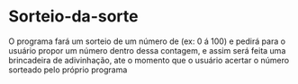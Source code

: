 # Sorteio-da-sorte
O programa fará um sorteio de um número de (ex: 0 á 100) e pedirá para o usuário propor um número dentro dessa contagem, e assim será feita uma brincadeira de adivinhação, ate o momento que o usuário acertar o número sorteado pelo próprio programa

